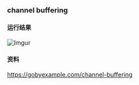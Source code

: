 ### channel buffering

#### 运行结果
![Imgur](https://i.imgur.com/fni1WiN.png)

#### 资料
https://gobyexample.com/channel-buffering